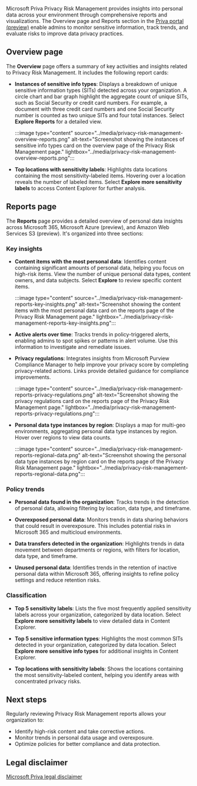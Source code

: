 Microsoft Priva Privacy Risk Management provides insights into personal data across your environment through comprehensive reports and visualizations. The Overview page and Reports section in the [Priva portal (preview)](https://purview.microsoft.com/priva?azure-portal=true) enable admins to monitor sensitive information, track trends, and evaluate risks to improve data privacy practices.

## Overview page

The **Overview** page offers a summary of key activities and insights related to Privacy Risk Management. It includes the following report cards:

- **Instances of sensitive info types**: Displays a breakdown of unique sensitive information types (SITs) detected across your organization. A circle chart and bar graph highlight the aggregate count of unique SITs, such as Social Security or credit card numbers. For example, a document with three credit card numbers and one Social Security number is counted as two unique SITs and four total instances. Select **Explore Reports** for a detailed view.

   :::image type="content" source="../media/privacy-risk-management-overview-reports.png" alt-text="Screenshot showing the instances of sensitive info types card on the overview page of the Privacy Risk Management page." lightbox="../media/privacy-risk-management-overview-reports.png":::

- **Top locations with sensitivity labels**: Highlights data locations containing the most sensitivity-labeled items. Hovering over a location reveals the number of labeled items. Select **Explore more sensitivity labels** to access Content Explorer for further analysis.

## Reports page

The **Reports** page provides a detailed overview of personal data insights across Microsoft 365, Microsoft Azure (preview), and Amazon Web Services S3 (preview). It's organized into three sections:

### Key insights

- **Content items with the most personal data**: Identifies content containing significant amounts of personal data, helping you focus on high-risk items. View the number of unique personal data types, content owners, and data subjects. Select **Explore** to review specific content items.

   :::image type="content" source="../media/privacy-risk-management-reports-key-insights.png" alt-text="Screenshot showing the content items with the most personal data card on the reports page of the Privacy Risk Management page." lightbox="../media/privacy-risk-management-reports-key-insights.png":::

- **Active alerts over time**: Tracks trends in policy-triggered alerts, enabling admins to spot spikes or patterns in alert volume. Use this information to investigate and remediate issues.

- **Privacy regulations**: Integrates insights from Microsoft Purview Compliance Manager to help improve your privacy score by completing privacy-related actions. Links provide detailed guidance for compliance improvements.

   :::image type="content" source="../media/privacy-risk-management-reports-privacy-regulations.png" alt-text="Screenshot showing the privacy regulations card on the reports page of the Privacy Risk Management page." lightbox="../media/privacy-risk-management-reports-privacy-regulations.png":::

- **Personal data type instances by region**: Displays a map for multi-geo environments, aggregating personal data type instances by region. Hover over regions to view data counts.

   :::image type="content" source="../media/privacy-risk-management-reports-regional-data.png" alt-text="Screenshot showing the personal data type instances by region card on the reports page of the Privacy Risk Management page." lightbox="../media/privacy-risk-management-reports-regional-data.png":::

### Policy trends

- **Personal data found in the organization**: Tracks trends in the detection of personal data, allowing filtering by location, data type, and timeframe.

- **Overexposed personal data**: Monitors trends in data sharing behaviors that could result in overexposure. This includes potential risks in Microsoft 365 and multicloud environments.

- **Data transfers detected in the organization**: Highlights trends in data movement between departments or regions, with filters for location, data type, and timeframe.

- **Unused personal data**: Identifies trends in the retention of inactive personal data within Microsoft 365, offering insights to refine policy settings and reduce retention risks.

### Classification

- **Top 5 sensitivity labels**: Lists the five most frequently applied sensitivity labels across your organization, categorized by data location. Select **Explore more sensitivity labels** to view detailed data in Content Explorer.

- **Top 5 sensitive information types**: Highlights the most common SITs detected in your organization, categorized by data location. Select **Explore more sensitive info types** for additional insights in Content Explorer.

- **Top locations with sensitivity labels**: Shows the locations containing the most sensitivity-labeled content, helping you identify areas with concentrated privacy risks.

## Next steps

Regularly reviewing Privacy Risk Management reports allows your organization to:

- Identify high-risk content and take corrective actions.
- Monitor trends in personal data usage and overexposure.
- Optimize policies for better compliance and data protection.

## Legal disclaimer

[Microsoft Priva legal disclaimer](/privacy/priva/priva-disclaimer?azure-portal=true)
